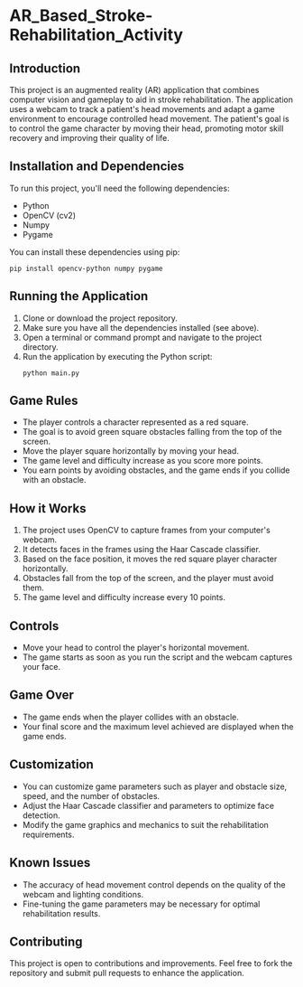 # AR_Based_Stroke-Rehabilitation_Activity

## Introduction
This project is an augmented reality (AR) application that combines computer vision and gameplay to aid in stroke rehabilitation. The application uses a webcam to track a patient's head movements and adapt a game environment to encourage controlled head movement. The patient's goal is to control the game character by moving their head, promoting motor skill recovery and improving their quality of life.

## Installation and Dependencies
To run this project, you'll need the following dependencies:

- Python
- OpenCV (cv2)
- Numpy
- Pygame

You can install these dependencies using pip:
```
pip install opencv-python numpy pygame
```

## Running the Application
1. Clone or download the project repository.
2. Make sure you have all the dependencies installed (see above).
3. Open a terminal or command prompt and navigate to the project directory.
4. Run the application by executing the Python script:
   ```
   python main.py
   ```

## Game Rules
- The player controls a character represented as a red square.
- The goal is to avoid green square obstacles falling from the top of the screen.
- Move the player square horizontally by moving your head.
- The game level and difficulty increase as you score more points.
- You earn points by avoiding obstacles, and the game ends if you collide with an obstacle.

## How it Works
1. The project uses OpenCV to capture frames from your computer's webcam.
2. It detects faces in the frames using the Haar Cascade classifier.
3. Based on the face position, it moves the red square player character horizontally.
4. Obstacles fall from the top of the screen, and the player must avoid them.
5. The game level and difficulty increase every 10 points.

## Controls
- Move your head to control the player's horizontal movement.
- The game starts as soon as you run the script and the webcam captures your face.

## Game Over
- The game ends when the player collides with an obstacle.
- Your final score and the maximum level achieved are displayed when the game ends.

## Customization
- You can customize game parameters such as player and obstacle size, speed, and the number of obstacles.
- Adjust the Haar Cascade classifier and parameters to optimize face detection.
- Modify the game graphics and mechanics to suit the rehabilitation requirements.

## Known Issues
- The accuracy of head movement control depends on the quality of the webcam and lighting conditions.
- Fine-tuning the game parameters may be necessary for optimal rehabilitation results.

## Contributing
This project is open to contributions and improvements. Feel free to fork the repository and submit pull requests to enhance the application.

